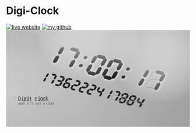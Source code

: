 # Digi-Clock

<a href="https://clock.tulza.dev/"><img alt="live website" title="Website" src="https://img.shields.io/badge/live_website_here-fff?style=for-the-badge"/></a>
<a href="https://tulza.github.io/Tulza-dev/"><img alt="my github" title="Website" src="https://img.shields.io/badge/me-000?style=for-the-badge"/></a>
![alt text](public/ogimage.png)
